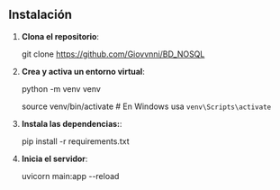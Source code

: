 
## Instalación

1. **Clona el repositorio**:

   git clone https://github.com/Giovvnni/BD_NOSQL
   
2. **Crea y activa un entorno virtual**:

    python -m venv venv
    
    source venv/bin/activate  # En Windows usa `venv\Scripts\activate`

3. **Instala las dependencias:**:

    pip install -r requirements.txt

4. **Inicia el servidor**:

    uvicorn main:app --reload


